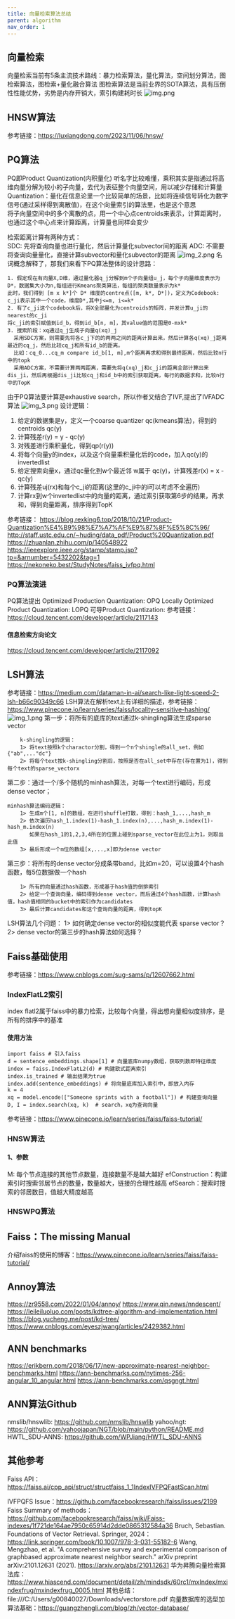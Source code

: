```yaml
---
title: 向量检索算法总结
parent: algorithm
nav_order: 1
---
```

## 向量检索
向量检索当前有5条主流技术路线：暴力检索算法，量化算法，空间划分算法，图检索算法，图检索+量化融合算法
图检索算法是当前业界的SOTA算法，具有压倒性性能优势，劣势是内存开销大，索引构建耗时长
![img.png](img.png)
## HNSW算法
参考链接：https://luxiangdong.com/2023/11/06/hnsw/

## PQ算法
PQ即Product Quantization(内积量化)
听名字比较难懂，乘积其实是指通过将高维向量分解为较小的子向量，去代为表征整个向量空间，用以减少存储和计算量
Quantization：量化在信息论里一个比较简单的场景，比如将连续信号转化为数字信号(通过采样得到离散值)，在这个向量索引的算法里，也是这个意思  
将子向量空间中的多个离散的点，用一个中心点centroids来表示，计算距离时，也通过这个中心点来计算距离，计算量也同样会变少

检索距离计算有两种方式：  
SDC: 先将查询向量也进行量化，然后计算量化subvector间的距离
ADC: 不需要将查询向量量化，直接计算subvector和量化subvector的距离
![img_2.png](img_2.png)
名词概念解释了，那我们来看下PQ算法整体的设计思路：
~~~
1. 假定现在有向量X,D维，通过量化器q_j分解到m个子向量组u_j，每个子向量维度表示为D*，数据集大小为n,每组进行Kmeans聚类算法，每组的聚类数量表示为k*
此时，我们得到 [m x k*]个 D* 维度的centre点([m, k*, D*])，定义为Codebook: c_ji表示其中一个code，维度D*,其中j<=m, i<=k*
2. 有了c_ji这个codebook后，将X全部量化为centroids的矩阵，并发计算u_ji的nearest的c_ji  
将c_ji的索引赋值到id_b，得到id_b[n, m]，其value值的范围是0-mxk*
3. 搜索阶段：xq通过q_j生成子向量q(xq)_j  
  采用SDC方案，则需要先将各c_j下的的两两之间的距离计算出来，然后计算各q(xq)_j距离最近的cq_j，然后比较cq_j和所有id_b的距离。  
  比如：cq_0...cq_m compare id_b[1, m],m个距离再求和得到最终距离，然后比较n行中的topk
  采用ADC方案，不需要计算两两距离，需要先将q(xq)_j和c_ji的距离全部计算出来dis_ji，然后再根据dis_ji比较cq_j和id_b中的索引获取距离，每行的数据求和，比较n行中的TopK
~~~
由于PQ算法要计算是exhaustive search，所以作者又结合了IVF,提出了IVFADC算法
![img_3.png](img_3.png)
设计逻辑：
1. 给定的数据集是y，定义一个coarse quantizer qc(kmeans算法)，得到的centroids qc(y)
2. 计算残差r(y) = y - qc(y)
3. 对残差进行乘积量化，得到qp(r(y))
4. 将每个向量y的index，以及这个向量乘积量化后的code，加入qc(y)的invertedlist
5. 给定搜索向量x，通过qc量化到w个最近邻 w属于 qc(y)，计算残差r(x) = x - qc(y)
6. 计算残差uj(rx)和每个c_ji的距离(这里的c_ji中的i可以考虑不全遍历)
7. 计算rx到w个invertedlist中的向量的距离，通过索引获取第6步的结果，再求和，得到向量距离，排序得到TopK

参考链接：
https://blog.rexking6.top/2018/10/21/Product-Quantization%E4%B9%98%E7%A7%AF%E9%87%8F%E5%8C%96/
http://staff.ustc.edu.cn/~huding/data_pdf/Product%20Quantization.pdf
https://zhuanlan.zhihu.com/p/140548922
https://ieeexplore.ieee.org/stamp/stamp.jsp?tp=&arnumber=5432202&tag=1
https://nekoneko.best/StudyNotes/faiss_ivfpq.html

### PQ算法演进
PQ算法提出
Optimized Production Quantization: OPQ
Locally Optimized Product Quantization: LOPQ
可导Product Quantization:
参考链接：https://cloud.tencent.com/developer/article/2117143

#### 信息检索方向论文
https://cloud.tencent.com/developer/article/2117092

## LSH算法
参考链接：https://medium.com/dataman-in-ai/search-like-light-speed-2-lsh-b66c90349c66
LSH算法在解析text上有详细的描述，参考链接：https://www.pinecone.io/learn/series/faiss/locality-sensitive-hashing/
![img_1.png](img_1.png)
第一步：将所有的底库的text通过k-shingling算法生成sparse vector

        k-shingling的逻辑：
        1> 将text按照k个charactor分割，得到一个n个shingle的all_set，例如{"ab",..."dc"}
        2> 将每个text按k-shingling分割后，按照是否在all_set中存在(存在置为1)，得到每个text的sparse_vectorx

第二步：通过一个/多个随机的minhash算法，对每一个text进行编码，形成dense vector；

    minhash算法编码逻辑：
        1> 生成m个[1, n]的数组，在进行shuffle打散，得到：hash_1,...,hash_m
        2> 依次遍历hash_1.index(1)-hash_1.index(n),...,hash_m.index(1)-hash_m.index(n)
           如果在hash_1的1,2,3,4所在的位置上碰到sparse_vector在此位上为1，则取出此值
        3> 最后形成一个m位的数组[x,...,x]即为dense vector
第三步：将所有的dense vector分成条带band，比如m=20，可以设置4个hash函数，每5位数据做一个hash
        
        1> 所有的向量通过hash函数，形成基于hash值的倒排索引
        2> 给定一个查询向量，编码得到dense vector，而后通过4个hash函数，计算hash值，hash值相同的bucket中的索引作为candidates
        3> 最后计算candidates和这个查询向量的距离，得到topK
LSH算法几个问题：
        1> 如何确定dense vector的相似度能代表 sparse vector？
        2> dense vector的第三步的hash算法如何选择？

## Faiss基础使用
参考链接：https://www.cnblogs.com/sug-sams/p/12607662.html
### IndexFlatL2索引
index flatl2属于faiss中的暴力检索，比较每个向量，得出想向量相似度排序，是所有的排序中的基准
#### 使用方法
~~~
import faiss # 引入faiss
d = sentence_embeddings.shape[1] # 向量底库numpy数组，获取列数即特征维度
index = faiss.IndexFlatL2(d) # 构建欧式距离索引
index.is_trained # 输出结果为true
index.add(sentence_embeddings) # 将向量底库加入索引中，即放入内存
k = 4
xq = model.encode(["Someone sprints with a football"]) # 构建查询向量
D, I = index.search(xq, k)  # search，xq为查询向量
~~~
参考链接：https://www.pinecone.io/learn/series/faiss/faiss-tutorial/

### HNSW算法
#### 1、参数
M: 每个节点连接的其他节点数量，连接数量不是越大越好
efConstruction：构建索引时搜索邻居节点的数量，数量越大，链接的合理性越高
efSearch：搜索时搜索的邻居数目，值越大精度越高

### HNSWPQ算法


## Faiss：The missing Manual
介绍faiss的使用的博客：https://www.pinecone.io/learn/series/faiss/faiss-tutorial/

## Annoy算法
https://zr9558.com/2022/01/04/annoy/
https://www.qin.news/nndescent/
https://leileiluoluo.com/posts/kdtree-algorithm-and-implementation.html
https://blog.yucheng.me/post/kd-tree/
https://www.cnblogs.com/eyeszjwang/articles/2429382.html

## ANN benchmarks
https://erikbern.com/2018/06/17/new-approximate-nearest-neighbor-benchmarks.html
https://ann-benchmarks.com/nytimes-256-angular_10_angular.html
https://ann-benchmarks.com/qsgngt.html


## ANN算法Github
nmslib/hnswlib: https://github.com/nmslib/hnswlib
yahoo/ngt: https://github.com/yahoojapan/NGT/blob/main/python/README.md
HWTL_SDU-ANNS: https://github.com/WPJiang/HWTL_SDU-ANNS

## 其他参考
Faiss API：https://faiss.ai/cpp_api/struct/structfaiss_1_1IndexIVFPQFastScan.html

IVFPQFS Issue：https://github.com/facebookresearch/faiss/issues/2199
Faiss Summary of methods：https://github.com/facebookresearch/faiss/wiki/Faiss-indexes/1f721de164ae7950c65914d2dde0865312584a36
Bruch, Sebastian. Foundations of Vector Retrieval. Springer, 2024：https://link.springer.com/book/10.1007/978-3-031-55182-6
Wang, Mengzhao, et al. "A comprehensive survey and experimental comparison of graphbased approximate nearest neighbor search." arXiv preprint arXiv:2101.12631 (2021).
https://arxiv.org/abs/2101.12631
华为昇腾向量检索算法库：https://www.hiascend.com/document/detail/zh/mindsdk/60rc1/mxIndex/mxindexfrug/mxindexfrug_0005.html
其他总结：file:///C:/Users/g00840027/Downloads/vectorstore.pdf
向量数据库的选型加算法基础：https://guangzhengli.com/blog/zh/vector-database/
